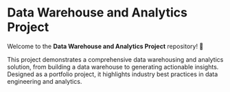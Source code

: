 # Data Warehouse and Analytics Project

Welcome to the **Data Warehouse and Analytics Project** repository! 🚀

This project demonstrates a comprehensive data warehousing and analytics solution, from building a data warehouse to generating actionable insights. Designed as a portfolio project, it highlights industry best practices in data engineering and analytics.
